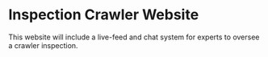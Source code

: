 # Inspection Crawler Website
This website will include a live-feed and chat system for experts to oversee a crawler inspection.
